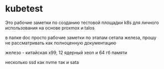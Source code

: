 # kubetest
Это рабочие заметки по созданию тестовой площадки k8s для личного использования на основе proxmox и talos

в папке doc просто рабочие заметки по этапам сетапа железа, прошу не рассматривать как полноценную документацию

железо - китайская x99, 12 ядерный xeon и 64 гб памяти

несколько ssd как nvme так и sata


